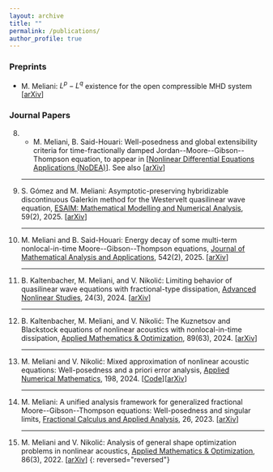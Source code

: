 ```yaml
---
layout: archive
title: ""
permalink: /publications/
author_profile: true
---
```

### Preprints
* M. Meliani: $L^p-L^q$ existence for the open compressible MHD system [[arXiv](https://arxiv.org/abs/2502.18164)]
 
### Journal Papers
8. * M. Meliani, B. Said-Houari: Well-posedness and global extensibility criteria for time-fractionally damped Jordan--Moore--Gibson--Thompson equation, to appear in [[Nonlinear Differential Equations Applications (NoDEA)](https://link.springer.com/journal/30)]. See also [[arXiv](https://arxiv.org/abs/2410.17826)]
	<hr>
7. S. Gómez and M. Meliani: Asymptotic-preserving hybridizable discontinuous Galerkin method for the Westervelt quasilinear wave equation, [ESAIM: Mathematical Modelling and Numerical Analysis](https://doi.org/10.1051/m2an/2024085 ), 59(2), 2025. [[arXiv](https://arxiv.org/abs/2405.03535)]
	<hr>
6. M. Meliani and B. Said-Houari: Energy decay of some multi-term nonlocal-in-time Moore--Gibson--Thompson equations, [Journal of Mathematical Analysis and Applications](https://doi.org/10.1016/j.jmaa.2024.128791), 542(2), 2025. [[arXiv](https://arxiv.org/abs/2309.07750)]
	<hr>
5. B. Kaltenbacher, M. Meliani, and V. Nikolić: Limiting behavior of quasilinear wave equations with fractional-type dissipation, [Advanced Nonlinear Studies](https://doi.org/10.1515/ans-2023-0139), 24(3), 2024. [[arXiv](https://arxiv.org/abs/2206.15245)]
	<hr>
4. B. Kaltenbacher, M. Meliani, and V. Nikolić: The Kuznetsov and Blackstock equations of nonlinear acoustics with nonlocal-in-time dissipation, [Applied Mathematics & Optimization](https://doi.org/10.1007/s00245-024-10130-9), 89(63), 2024. [[arXiv](https://arxiv.org/abs/2308.10580)]
	<hr>
3. M. Meliani and V. Nikolić: Mixed approximation of nonlinear acoustic equations: Well-posedness and a priori error analysis, [Applied Numerical Mathematics](https://doi.org/10.1016/j.apnum.2023.12.001), 198, 2024. [[Code](https://github.com/m-meliani/mFEM_Kuznetsov)][[arXiv](https://arxiv.org/abs/2209.02737)]
	<hr>
2. M. Meliani: A unified analysis framework for generalized fractional Moore--Gibson--Thompson equations: Well-posedness and singular limits, [Fractional Calculus and Applied Analysis](https://doi.org/10.1007/s13540-023-00203-x), 26, 2023. [[arXiv](https://arxiv.org/abs/2206.15245)]
	<hr>
1. M. Meliani and V. Nikolić: Analysis of general shape optimization problems in nonlinear acoustics, [Applied Mathematics & Optimization](https://doi.org/10.1007/s00245-022-09906-8), 86(3), 2022. [[arXiv](https://arxiv.org/abs/2108.08652)]
 {: reversed="reversed"}
 

